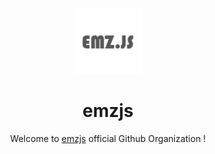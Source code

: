<div align="center">
<img src="https://raw.githubusercontent.com/emzjs/.github/main/profile/profile.png"  height="105px" width="105px"></center>
<!-- align="center" -->
  
# emzjs 

Welcome to [emzjs](https://npmjs.com/emz) official Github Organization !
</div>
